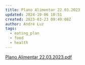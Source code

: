 ```yaml
---
title: Plano Alimentar 22.03.2023
updated: 2024-10-06 10:51
created: 2023-03-23 09:49:08Z
author: André Luz
tags:
  - eating_plan
  - food
  - health
---
```


[Plano Alimentar 22.03.2023.pdf](../../_resources/Plano_Alimentar_22.03.2023.pdf)